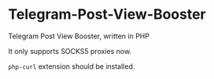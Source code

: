 # Telegram-Post-View-Booster
Telegram Post View Booster, written in PHP

It only supports SOCKS5 proxies now.

`php-curl` extension should be installed.
